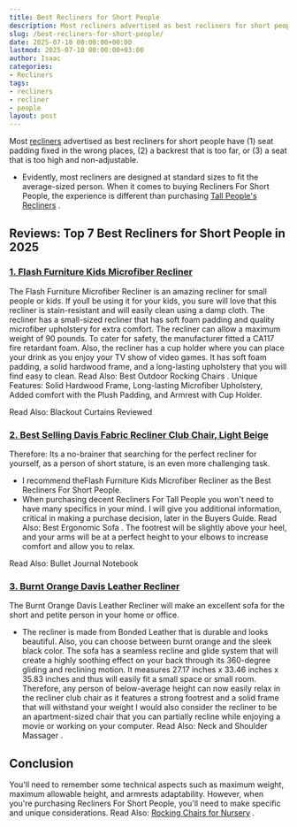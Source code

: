 ```yaml
---
title: Best Recliners for Short People
description: Most recliners advertised as best recliners for short people have 1 seat padding fixed in the wrong places, 2 a backrest that is too far, or 3 a seat that is...
slug: /best-recliners-for-short-people/
date: 2025-07-10 00:00:00+00:00
lastmod: 2025-07-10 00:00:00+03:00
author: Isaac
categories:
- Recliners
tags:
- recliners
- recliner
- people
layout: post
---
```

Most [recliners](https://pestpolicy.com/best-recliners-for-pregnancy/) advertised as best recliners for short people have (1) seat padding fixed in the wrong places, (2) a backrest that is too far, or (3) a seat that is too high and non-adjustable.
- Evidently, most recliners are designed at standard sizes to fit the average-sized person.
When it comes to buying Recliners For Short People, the experience is different than purchasing
[Tall People's Recliners](https://pestpolicy.com/best-[recliner](https://pestpolicy.com/best-recliners-for-sleeping/)-for-tall-people/)
.
## Reviews: Top 7 Best Recliners for Short People in 2025
### [1. Flash Furniture Kids Microfiber Recliner](https://www.amazon.com/dp/B0069UHZLM/?tag=p-policy-20)
The Flash Furniture Microfiber Recliner is an amazing recliner for small people or kids.
If youll be using it for your kids, you sure will love that this recliner is stain-resistant and will easily clean using a damp cloth.
The recliner has a small-sized recliner that has soft foam padding and quality microfiber upholstery for extra comfort.
The recliner can allow a maximum weight of 90 pounds. To cater for safety, the manufacturer fitted a CA117 fire retardant foam.
Also, the recliner has a cup holder where you can place your drink as you enjoy your TV show of video games.
It has soft foam padding, a solid hardwood frame, and a long-lasting upholstery that you will find easy to clean. Read Also:
Best Outdoor Rocking Chairs
.
Unique Features: Solid Hardwood Frame, Long-lasting Microfiber Upholstery, Added comfort with the Plush Padding, and Armrest with Cup Holder.


Read Also:
Blackout Curtains Reviewed
### [2. Best Selling Davis Fabric Recliner Club Chair, Light Beige](https://www.amazon.com/dp/B00ERBG3C2/?tag=p-policy-20)
Therefore: Its a no-brainer that searching for the perfect recliner for yourself, as a person of short stature, is an even more challenging task.
- I recommend theFlash Furniture Kids Microfiber Recliner as the Best Recliners For Short People.
- When purchasing decent Recliners For Tall People you won't need to have many specifics in your mind.
I will give you additional information, critical in making a purchase decision, later in the Buyers Guide. Read Also:
Best Ergonomic Sofa
.
The footrest will be slightly above your heel, and your arms will be at a perfect height to your elbows to increase comfort and allow you to relax.


Read Also:
Bullet Journal Notebook
### [3. Burnt Orange Davis Leather Recliner](https://www.amazon.com/dp/B00GA87O50/?tag=p-policy-20)
The Burnt Orange Davis Leather Recliner will make an excellent sofa for the short and petite person in your home or office.
- The recliner is made from Bonded Leather that is durable and looks beautiful. Also, you can choose between burnt orange and the sleek black color.
The sofa has a seamless recline and glide system that will create a highly soothing effect on your back through its 360-degree gliding and reclining motion.
It measures 27.17 inches x 33.46 inches x 35.83 inches and thus will easily fit a small space or small room.
Therefore, any person of below-average height can now easily relax in the recliner club chair as it features a strong footrest and a solid frame that will withstand your weight
I would also consider the recliner to be an apartment-sized chair that you can partially recline while enjoying a movie or working on your computer. Read Also:
Neck and Shoulder Massager
.
## Conclusion
You'll need to remember some technical aspects such as maximum weight, maximum allowable height, and armrests adaptability.
However, when you're purchasing Recliners For Short People, you'll need to make specific and unique considerations. Read Also:
[Rocking Chairs for Nursery](https://pestpolicy.com/best-rocking-chairs-for-nursery/)
.

